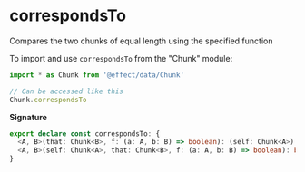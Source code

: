 # correspondsTo

Compares the two chunks of equal length using the specified function

To import and use `correspondsTo` from the "Chunk" module:

```ts
import * as Chunk from '@effect/data/Chunk'

// Can be accessed like this
Chunk.correspondsTo
```

**Signature**

```ts
export declare const correspondsTo: {
  <A, B>(that: Chunk<B>, f: (a: A, b: B) => boolean): (self: Chunk<A>) => boolean
  <A, B>(self: Chunk<A>, that: Chunk<B>, f: (a: A, b: B) => boolean): boolean
}
```

